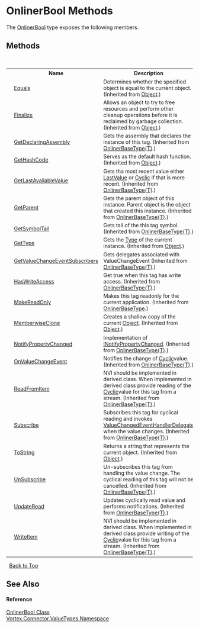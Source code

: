 # OnlinerBool Methods
 

The <a href="T_Vortex_Connector_ValueTypes_OnlinerBool.md">OnlinerBool</a> type exposes the following members.


## Methods
&nbsp;<table><tr><th></th><th>Name</th><th>Description</th></tr><tr><td>![Public method](media/pubmethod.gif "Public method")</td><td><a href="https://docs.microsoft.com/dotnet/api/system.object.equals#System_Object_Equals_System_Object_" target="_blank">Equals</a></td><td>
Determines whether the specified object is equal to the current object.
 (Inherited from <a href="https://docs.microsoft.com/dotnet/api/system.object" target="_blank">Object</a>.)</td></tr><tr><td>![Protected method](media/protmethod.gif "Protected method")</td><td><a href="https://docs.microsoft.com/dotnet/api/system.object.finalize#System_Object_Finalize" target="_blank">Finalize</a></td><td>
Allows an object to try to free resources and perform other cleanup operations before it is reclaimed by garbage collection.
 (Inherited from <a href="https://docs.microsoft.com/dotnet/api/system.object" target="_blank">Object</a>.)</td></tr><tr><td>![Public method](media/pubmethod.gif "Public method")</td><td><a href="M_Vortex_Connector_ValueTypes_OnlinerBaseType_1_GetDeclaringAssembly.md">GetDeclaringAssembly</a></td><td>
Gets the assembly that declares the instance of this tag.
 (Inherited from <a href="T_Vortex_Connector_ValueTypes_OnlinerBaseType_1.md">OnlinerBaseType(T)</a>.)</td></tr><tr><td>![Public method](media/pubmethod.gif "Public method")</td><td><a href="https://docs.microsoft.com/dotnet/api/system.object.gethashcode#System_Object_GetHashCode" target="_blank">GetHashCode</a></td><td>
Serves as the default hash function.
 (Inherited from <a href="https://docs.microsoft.com/dotnet/api/system.object" target="_blank">Object</a>.)</td></tr><tr><td>![Public method](media/pubmethod.gif "Public method")</td><td><a href="M_Vortex_Connector_ValueTypes_OnlinerBaseType_1_GetLastAvailableValue.md">GetLastAvailableValue</a></td><td>
Gets tha most recent value either <a href="P_Vortex_Connector_ValueTypes_OnlinerBaseType_1_LastValue.md">LastValue</a> or <a href="P_Vortex_Connector_ValueTypes_OnlinerBaseType_1_Cyclic.md">Cyclic</a> if that is more recent.
 (Inherited from <a href="T_Vortex_Connector_ValueTypes_OnlinerBaseType_1.md">OnlinerBaseType(T)</a>.)</td></tr><tr><td>![Public method](media/pubmethod.gif "Public method")</td><td><a href="M_Vortex_Connector_ValueTypes_OnlinerBaseType_1_GetParent.md">GetParent</a></td><td>
Gets the parent object of this instance. Parent object is the object that created this instance.
 (Inherited from <a href="T_Vortex_Connector_ValueTypes_OnlinerBaseType_1.md">OnlinerBaseType(T)</a>.)</td></tr><tr><td>![Public method](media/pubmethod.gif "Public method")</td><td><a href="M_Vortex_Connector_ValueTypes_OnlinerBaseType_1_GetSymbolTail.md">GetSymbolTail</a></td><td>
Gets tail of the this tag symbol.
 (Inherited from <a href="T_Vortex_Connector_ValueTypes_OnlinerBaseType_1.md">OnlinerBaseType(T)</a>.)</td></tr><tr><td>![Public method](media/pubmethod.gif "Public method")</td><td><a href="https://docs.microsoft.com/dotnet/api/system.object.gettype#System_Object_GetType" target="_blank">GetType</a></td><td>
Gets the <a href="https://docs.microsoft.com/dotnet/api/system.type" target="_blank">Type</a> of the current instance.
 (Inherited from <a href="https://docs.microsoft.com/dotnet/api/system.object" target="_blank">Object</a>.)</td></tr><tr><td>![Public method](media/pubmethod.gif "Public method")</td><td><a href="M_Vortex_Connector_ValueTypes_OnlinerBaseType_1_GetValueChangeEventSubscribers.md">GetValueChangeEventSubscribers</a></td><td>
Gets delegates associated with ValueChangeEvent
 (Inherited from <a href="T_Vortex_Connector_ValueTypes_OnlinerBaseType_1.md">OnlinerBaseType(T)</a>.)</td></tr><tr><td>![Public method](media/pubmethod.gif "Public method")</td><td><a href="M_Vortex_Connector_ValueTypes_OnlinerBaseType_1_HasWriteAccess.md">HasWriteAccess</a></td><td>
Get true when this tag has write access.
 (Inherited from <a href="T_Vortex_Connector_ValueTypes_OnlinerBaseType_1.md">OnlinerBaseType(T)</a>.)</td></tr><tr><td>![Public method](media/pubmethod.gif "Public method")</td><td><a href="M_Vortex_Connector_ValueTypes_OnlinerBaseType_MakeReadOnly.md">MakeReadOnly</a></td><td>
Makes this tag readonly for the current application.
 (Inherited from <a href="T_Vortex_Connector_ValueTypes_OnlinerBaseType.md">OnlinerBaseType</a>.)</td></tr><tr><td>![Protected method](media/protmethod.gif "Protected method")</td><td><a href="https://docs.microsoft.com/dotnet/api/system.object.memberwiseclone#System_Object_MemberwiseClone" target="_blank">MemberwiseClone</a></td><td>
Creates a shallow copy of the current <a href="https://docs.microsoft.com/dotnet/api/system.object" target="_blank">Object</a>.
 (Inherited from <a href="https://docs.microsoft.com/dotnet/api/system.object" target="_blank">Object</a>.)</td></tr><tr><td>![Protected method](media/protmethod.gif "Protected method")</td><td><a href="M_Vortex_Connector_ValueTypes_OnlinerBaseType_1_NotifyPropertyChanged.md">NotifyPropertyChanged</a></td><td>
Implementation of <a href="https://docs.microsoft.com/dotnet/api/system.componentmodel.inotifypropertychanged" target="_blank">INotifyPropertyChanged</a>.
 (Inherited from <a href="T_Vortex_Connector_ValueTypes_OnlinerBaseType_1.md">OnlinerBaseType(T)</a>.)</td></tr><tr><td>![Protected method](media/protmethod.gif "Protected method")</td><td><a href="M_Vortex_Connector_ValueTypes_OnlinerBaseType_1_OnValueChangeEvent.md">OnValueChangeEvent</a></td><td>
Notifies the change of <a href="P_Vortex_Connector_ValueTypes_OnlinerBaseType_1_Cyclic.md">Cyclic</a>value.
 (Inherited from <a href="T_Vortex_Connector_ValueTypes_OnlinerBaseType_1.md">OnlinerBaseType(T)</a>.)</td></tr><tr><td>![Protected method](media/protmethod.gif "Protected method")</td><td><a href="M_Vortex_Connector_ValueTypes_OnlinerBaseType_1_ReadFromItem.md">ReadFromItem</a></td><td>
NVI should be implemented in derived class. When implemented in derived class provide reading of the <a href="P_Vortex_Connector_ValueTypes_OnlinerBaseType_1_Cyclic.md">Cyclic</a>value for this tag from a stream.
 (Inherited from <a href="T_Vortex_Connector_ValueTypes_OnlinerBaseType_1.md">OnlinerBaseType(T)</a>.)</td></tr><tr><td>![Public method](media/pubmethod.gif "Public method")</td><td><a href="M_Vortex_Connector_ValueTypes_OnlinerBaseType_1_Subscribe.md">Subscribe</a></td><td>
Subscribes this tag for cyclical reading and invokes <a href="T_Vortex_Connector_ValueTypes_ValueChangedEventHandlerDelegate.md">ValueChangedEventHandlerDelegate</a> when the value changes.
 (Inherited from <a href="T_Vortex_Connector_ValueTypes_OnlinerBaseType_1.md">OnlinerBaseType(T)</a>.)</td></tr><tr><td>![Public method](media/pubmethod.gif "Public method")</td><td><a href="https://docs.microsoft.com/dotnet/api/system.object.tostring#System_Object_ToString" target="_blank">ToString</a></td><td>
Returns a string that represents the current object.
 (Inherited from <a href="https://docs.microsoft.com/dotnet/api/system.object" target="_blank">Object</a>.)</td></tr><tr><td>![Public method](media/pubmethod.gif "Public method")</td><td><a href="M_Vortex_Connector_ValueTypes_OnlinerBaseType_1_UnSubscribe.md">UnSubscribe</a></td><td>
Un-subscribes this tag from handling the value change. The cyclical reading of this tag will not be cancelled.
 (Inherited from <a href="T_Vortex_Connector_ValueTypes_OnlinerBaseType_1.md">OnlinerBaseType(T)</a>.)</td></tr><tr><td>![Protected method](media/protmethod.gif "Protected method")</td><td><a href="M_Vortex_Connector_ValueTypes_OnlinerBaseType_1_UpdateRead.md">UpdateRead</a></td><td>
Updates cyclically read value and performs notifications.
 (Inherited from <a href="T_Vortex_Connector_ValueTypes_OnlinerBaseType_1.md">OnlinerBaseType(T)</a>.)</td></tr><tr><td>![Protected method](media/protmethod.gif "Protected method")</td><td><a href="M_Vortex_Connector_ValueTypes_OnlinerBaseType_1_WriteItem.md">WriteItem</a></td><td>
NVI should be implemented in derived class. When implemented in derived class provide writing of the <a href="P_Vortex_Connector_ValueTypes_OnlinerBaseType_1_Cyclic.md">Cyclic</a>value for this tag from a stream.
 (Inherited from <a href="T_Vortex_Connector_ValueTypes_OnlinerBaseType_1.md">OnlinerBaseType(T)</a>.)</td></tr></table>&nbsp;
<a href="#onlinerbool-methods">Back to Top</a>

## See Also


#### Reference
<a href="T_Vortex_Connector_ValueTypes_OnlinerBool.md">OnlinerBool Class</a><br /><a href="N_Vortex_Connector_ValueTypes.md">Vortex.Connector.ValueTypes Namespace</a><br />
